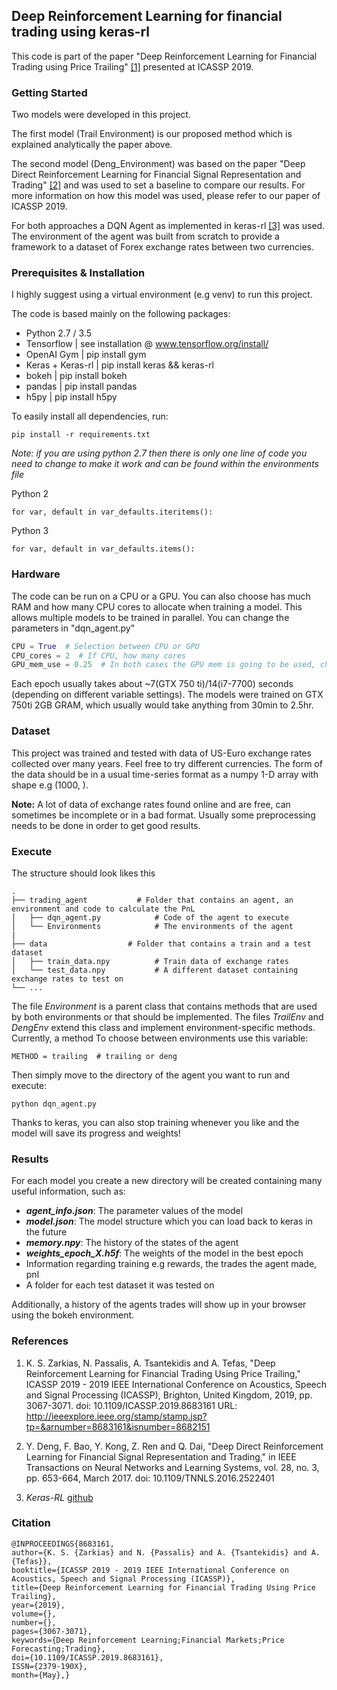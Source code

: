 
## Deep Reinforcement Learning for financial trading using keras-rl

This code is part of the paper "Deep Reinforcement Learning for Financial Trading using Price Trailing" [[1]](https://ieeexplore.ieee.org/stamp/stamp.jsp?tp=&arnumber=8683161) presented at ICASSP 2019.

### Getting Started

Two models were developed in this project. 

The first model (Trail Environment) is our proposed method which is explained analytically the paper above. 

The second model (Deng_Environment) was based on the paper "Deep Direct Reinforcement Learning for Financial Signal Representation and Trading" [[2]](http://cslt.riit.tsinghua.edu.cn/mediawiki/images/a/aa/07407387.pdf) and was used to set a baseline to compare our results. For more information on how this model was used, please refer to our paper of ICASSP 2019.

For both approaches a DQN Agent as implemented in keras-rl [[3]](https://github.com/keras-rl/keras-rl) was used. The environment of the agent was built from scratch to provide a framework to a dataset of Forex exchange rates between two currencies.

### Prerequisites & Installation

I highly suggest using a virtual environment (e.g venv) to run this project.

The code is based mainly on the following packages:
- Python 2.7 / 3.5
- Tensorflow | see installation @ www.tensorflow.org/install/
- OpenAI Gym | pip install gym
- Keras + Keras-rl | pip install keras && keras-rl
- bokeh | pip install bokeh
- pandas | pip install pandas
- h5py | pip install h5py

To easily install all dependencies, run:

```
pip install -r requirements.txt
```

*Note: if you are using python 2.7 then there is only one line of code you need to change to make it work and can be found within the environments file*

Python 2
```
for var, default in var_defaults.iteritems():
```

Python 3
```
for var, default in var_defaults.items():
```


### Hardware

The code can be run on a CPU or a GPU. You can also choose has much RAM and how many CPU cores to allocate when training a model. This allows multiple models to be trained in parallel. You can change the parameters in "dqn_agent.py"

```python
CPU = True  # Selection between CPU or GPU
CPU_cores = 2  # If CPU, how many cores
GPU_mem_use = 0.25  # In both cases the GPU mem is going to be used, choose fraction to use

```

Each epoch usually takes about ~7(GTX 750 ti)/14(i7-7700) seconds (depending on different variable settings). The models were trained on GTX 750ti 2GB GRAM, which usually would take anything from 30min to 2.5hr.

### Dataset

This project was trained and tested with data of US-Euro exchange rates collected over many years. Feel free to try different currencies. The form of the data should be in a usual time-series format as a numpy 1-D array with shape e.g (1000, ).

**Note:** A lot of data of exchange rates found online and are free, can sometimes be incomplete or in a bad format. Usually some preprocessing needs to be done in order to get good results.


### Execute

The structure should look likes this

    .
    ├── trading_agent           # Folder that contains an agent, an environment and code to calculate the PnL
    │   ├── dqn_agent.py            # Code of the agent to execute
    │   └── Environments            # The environments of the agent
    |
    ├── data                  # Folder that contains a train and a test dataset
    │   ├── train_data.npy          # Train data of exchange rates
    │   └── test_data.npy           # A different dataset containing exchange rates to test on
    └── ...

The file _Environment_ is a parent class that contains methods that are used by both environments or that should be implemented. The files *TrailEnv* and *DengEnv* extend this class and implement environment-specific methods. Currently, a method To choose between environments use this variable:

```
METHOD = trailing  # trailing or deng
```

Then simply move to the directory of the agent you want to run and execute:

```
python dqn_agent.py
```

Thanks to keras, you can also stop training whenever you like and the model will save its progress and weights!

### Results

For each model you create a new directory will be created containing many useful information, such as:
- ***agent_info.json***: The parameter values of the model
- ***model.json***: The model structure which you can load back to keras in the future
- ***memory.npy***: The history of the states of the agent
- ***weights_epoch_X.h5f***: The weights of the model in the best epoch
- Information regarding training e.g rewards, the trades the agent made, pnl
- A folder for each test dataset it was tested on

Additionally, a history of the agents trades will show up in your browser using the bokeh environment.

### References

1. K. S. Zarkias, N. Passalis, A. Tsantekidis and A. Tefas, "Deep Reinforcement Learning for Financial Trading Using Price Trailing," ICASSP 2019 - 2019 IEEE International Conference on Acoustics, Speech and Signal Processing (ICASSP), Brighton, United Kingdom, 2019, pp. 3067-3071.
doi: 10.1109/ICASSP.2019.8683161 URL: http://ieeexplore.ieee.org/stamp/stamp.jsp?tp=&arnumber=8683161&isnumber=8682151

2. Y. Deng, F. Bao, Y. Kong, Z. Ren and Q. Dai, "Deep Direct Reinforcement Learning for Financial Signal Representation and Trading," in IEEE Transactions on Neural Networks and Learning Systems, vol. 28, no. 3, pp. 653-664, March 2017.
doi: 10.1109/TNNLS.2016.2522401

3. *Keras-RL* [github](https://github.com/keras-rl/keras-rl)


### Citation

```
@INPROCEEDINGS{8683161,
author={K. S. {Zarkias} and N. {Passalis} and A. {Tsantekidis} and A. {Tefas}},
booktitle={ICASSP 2019 - 2019 IEEE International Conference on Acoustics, Speech and Signal Processing (ICASSP)},
title={Deep Reinforcement Learning for Financial Trading Using Price Trailing},
year={2019},
volume={},
number={},
pages={3067-3071},
keywords={Deep Reinforcement Learning;Financial Markets;Price Forecasting;Trading},
doi={10.1109/ICASSP.2019.8683161},
ISSN={2379-190X},
month={May},}
```

